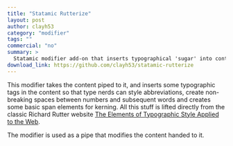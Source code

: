```yaml
---
title: "Statamic Rutterize"
layout: post
author: clayh53
category: "modifier"
tags: ""
commercial: "no"
summary: >
  Statamic modifier add-on that inserts typographical 'sugar' into content.
download_link: https://github.com/clayh53/statamic-rutterize
---
```

This modifier takes the content piped to it, and inserts some typographic tags in the content so that type nerds can style abbreviations, create non-breaking spaces between numbers and subsequent words and creates some basic span elements for kerning. All this stuff is lifted directly from the classic Richard Rutter website [The Elements of Typographic Style Applied to the Web](http://webtypography.net/).

The modifier is used as a pipe that modifies the content handed to it.
